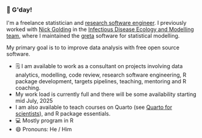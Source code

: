### 👋 G'day!

I'm a freelance statistician and [research software engineer](https://researchsoftware.org/). I previously worked with [Nick Golding](https://www.telethonkids.org.au/contact-us/our-people/g/nick-golding/) in the [Infectious Disease Ecology and Modelling team](https://www.telethonkids.org.au/our-research/brain-and-behaviour/child-health-analytics-research-program/infectious-disease-ecology-and-modelling/), where I maintained the [greta](https://github.com/greta-dev/greta) software for statistical modelling.

My primary goal is to to improve data analysis with free open source software.

 - 🗒️ I am available to work as a consultant on projects involving 
 data analytics, modelling, code review, research software engineering, R package development, targets pipelines, teaching, mentoring and R coaching.
 - My work load is currently full and there will be some availability starting mid July, 2025
 - I am also available to teach courses on Quarto (see [Quarto for scientists](https://qmd4sci.njtierney.com/)), and R package essentials.
 - :computer: Mostly program in R
 - 😄 Pronouns: He / Him
